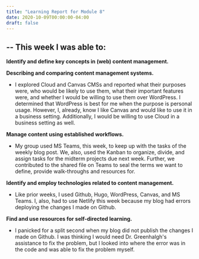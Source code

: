 ```yaml
---
title: "Learning Report for Module 8"
date: 2020-10-09T00:00:00-04:00
draft: false
---
```

--
This week I was able to:
--

**Identify and define key concepts in (web) content management.**

**Describing and comparing content management systems.** 
+ I explored Cloud and Canvas CMSs and reported what their purposes were, who would be likely to use them, what their important features were, and whether I would be willing to use them over WordPress. I determined that WordPress is best for me when the purpose is personal usage. However, I, already, know I like Canvas and would like to use it in a business setting. Additionally, I would be willing to use Cloud in a business setting as well.

**Manage content using established workflows.** 
+ My group used MS Teams, this week, to keep up with the tasks of the weekly blog post. We, also, used the Kanban to organize, divide, and assign tasks for the midterm projects due next week. Further, we contributed to the shared file on Teams to seal the terms we want to define, provide walk-throughs and resources for.

**Identify and employ technologies related to content management.** 
+ Like prior weeks, I used Github, Hugo, WordPress, Canvas, and MS Teams. I, also, had to use Netlify this week because my blog had errors deploying the changes I made on Github.

**Find and use resources for self-directed learning.** 
+ I panicked for a split second when my blog did not publish the changes I made on Github. I was thinking I would need Dr. Greenhalgh's assistance to fix the problem, but I looked into where the error was in the code and was able to fix the problem myself.
